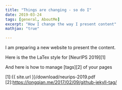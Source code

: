 ```yaml
---
title: "Things are changing - so do I"
date: 2019-03-24
tags: [general, AboutMe]
excerpt: "How I change the way I present content"
mathjax: "true"

---
```


I am preparing a new website to present the content.

Here is the the LaTex style for [NeurIPS 2019][1]

And here is how to manage [tags][2] of your pages


[1]:{{ site.url }}/download/neurips-2019.pdf
[2]:https://longqian.me/2017/02/09/github-jekyll-tag/
